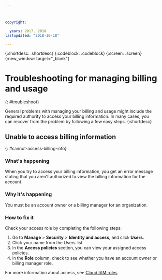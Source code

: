 ```yaml
---



copyright:

  years: 2017, 2018
lastupdated: "2018-10-18"

---
```


{:shortdesc: .shortdesc}
{:codeblock: .codeblock}
{:screen: .screen}
{:new_window: target="_blank"}

# Troubleshooting for managing billing and usage
{: #troubleshoot}

General problems with managing your billing and usage might include the required authority to access your billing information. In many cases, you can recover from the problem by following a few easy steps.
{:shortdesc}

## Unable to access billing information
{: #cannot-access-billing-info}

### What's happening

When you try to access your billing information, you get an error message stating that you aren't authorized to view the billing information for the account.

### Why it's happening

You must be an account owner or a billing manager for an organization. 

### How to fix it

Check your access role by completing the following steps: 

1. Go to **Manage** > **Security** > **Identity and access**, and click **Users**.
2. Click your name from the Users list.
3. In the **Access policies** section, you can view your assigned access policies. 
4. In the **Role** column, check to see whether you have an account owner or billing manager role.  

For more information about access, see [Cloud IAM roles](/docs/iam/users_roles.html#iamusermanrol).